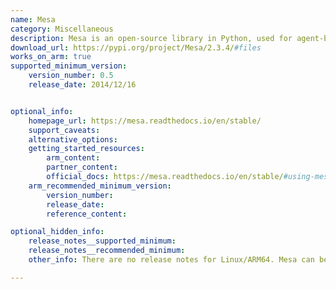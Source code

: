 ```yaml
---
name: Mesa
category: Miscellaneous
description: Mesa is an open-source library in Python, used for agent-based modeling, and is ideal for simulating complex systems and exploring emergent behaviors.
download_url: https://pypi.org/project/Mesa/2.3.4/#files
works_on_arm: true
supported_minimum_version:
    version_number: 0.5
    release_date: 2014/12/16


optional_info:
    homepage_url: https://mesa.readthedocs.io/en/stable/
    support_caveats:
    alternative_options:
    getting_started_resources:
        arm_content:
        partner_content:
        official_docs: https://mesa.readthedocs.io/en/stable/#using-mesa
    arm_recommended_minimum_version:
        version_number:
        release_date:
        reference_content:

optional_hidden_info:
    release_notes__supported_minimum:
    release_notes__recommended_minimum:
    other_info: There are no release notes for Linux/ARM64. Mesa can be installed via pip, where none-any wheels are available. The least version available at PyPi is 0.5.

---
```

